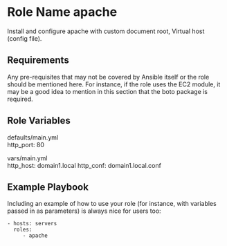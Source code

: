 Role Name apache
=========

Install and configure apache with custom document root, Virtual host (config file). 

Requirements
------------

Any pre-requisites that may not be covered by Ansible itself or the role should be mentioned here. For instance, if the role uses the EC2 module, it may be a good idea to mention in this section that the boto package is required.

Role Variables
--------------

defaults/main.yml     
    http_port: 80

vars/main.yml       
    http_host: domain1.local
    http_conf: domain1.local.conf
    


Example Playbook
----------------

Including an example of how to use your role (for instance, with variables passed in as parameters) is always nice for users too:

    - hosts: servers
      roles:
         - apache
